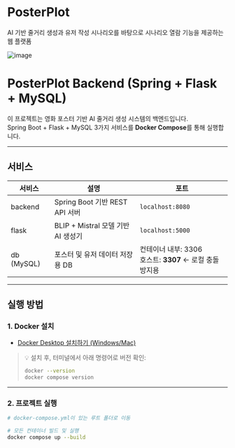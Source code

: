 # PosterPlot
AI 기반 줄거리 생성과 유저 작성 시나리오를 바탕으로 시나리오 열람 기능을 제공하는 웹 플랫폼

![image](https://github.com/user-attachments/assets/5ec21e97-b4b0-44ac-8103-b39c3517cb58)

# PosterPlot Backend (Spring + Flask + MySQL)

이 프로젝트는 영화 포스터 기반 AI 줄거리 생성 시스템의 백엔드입니다.  
Spring Boot + Flask + MySQL 3가지 서비스를 **Docker Compose**를 통해 실행합니다.

---

## 서비스

| 서비스      | 설명                              | 포트          |
|-------------|-----------------------------------|---------------|
| backend     | Spring Boot 기반 REST API 서버     | `localhost:8080` |
| flask       | BLIP + Mistral 모델 기반 AI 생성기 | `localhost:5000` |
| db (MySQL)  | 포스터 및 유저 데이터 저장용 DB   | 컨테이너 내부: 3306<br>호스트: **3307** ← 로컬 충돌 방지용 |

---

## 실행 방법

### 1. Docker 설치

- [Docker Desktop 설치하기 (Windows/Mac)](https://www.docker.com/products/docker-desktop)

> 💡 설치 후, 터미널에서 아래 명령어로 버전 확인:
> ```bash
> docker --version
> docker compose version
> ```

---

### 2. 프로젝트 실행

```bash
# docker-compose.yml이 있는 루트 폴더로 이동

# 모든 컨테이너 빌드 및 실행
docker compose up --build
